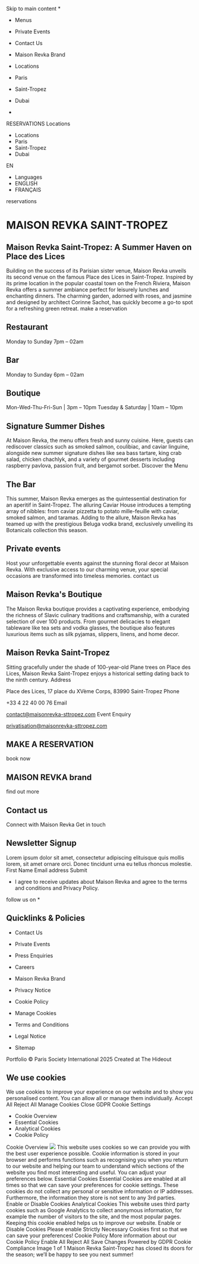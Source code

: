 Skip to main content
  * 

  * Menus
  * Private Events
  * Contact Us
  * Maison Revka Brand


  * Locations
  * Paris
  * Saint-Tropez
  * Dubai


  * 

RESERVATIONS
Locations
  * Locations
  * Paris
  * Saint-Tropez
  * Dubai


EN
  * Languages
  * ENGLISH
  * FRANÇAIS


reservations
# MAISON REVKA SAINT-TROPEZ
## Maison Revka Saint-Tropez: A Summer Haven on Place des Lices
Building on the success of its Parisian sister venue, Maison Revka unveils its second venue on the famous Place des Lices in Saint-Tropez. Inspired by its prime location in the popular coastal town on the French Riviera, Maison Revka offers a summer ambiance perfect for leisurely lunches and enchanting dinners. The charming garden, adorned with roses, and jasmine and designed by architect Corinne Sachot, has quickly become a go-to spot for a refreshing green retreat.
make a reservation
## Restaurant
Monday to Sunday 7pm – 02am
## Bar
Monday to Sunday 6pm – 02am
## Boutique
Mon-Wed-Thu-Fri-Sun | 3pm – 10pm Tuesday & Saturday | 10am – 10pm
## Signature Summer Dishes
At Maison Revka, the menu offers fresh and sunny cuisine. Here, guests can rediscover classics such as smoked salmon, coulibiac, and caviar linguine, alongside new summer signature dishes like sea bass tartare, king crab salad, chicken chachlyk, and a variety of gourmet desserts including raspberry pavlova, passion fruit, and bergamot sorbet.
Discover the Menu
## The Bar
This summer, Maison Revka emerges as the quintessential destination for an aperitif in Saint-Tropez. The alluring Caviar House introduces a tempting array of nibbles: from caviar pizzetta to potato mille-feuille with caviar, smoked salmon, and taramas. Adding to the allure, Maison Revka has teamed up with the prestigious Beluga vodka brand, exclusively unveiling its Botanicals collection this season.
## Private events
Host your unforgettable events against the stunning floral decor at Maison Revka. With exclusive access to our charming venue, your special occasions are transformed into timeless memories.
contact us
## Maison Revka's Boutique
The Maison Revka boutique provides a captivating experience, embodying the richness of Slavic culinary traditions and craftsmanship, with a curated selection of over 100 products. From gourmet delicacies to elegant tableware like tea sets and vodka glasses, the boutique also features luxurious items such as silk pyjamas, slippers, linens, and home decor.
## Maison Revka Saint-Tropez
Sitting gracefully under the shade of 100-year-old Plane trees on Place des Lices, Maison Revka Saint-Tropez enjoys a historical setting dating back to the ninth century.
Address
    
Place des Lices, 17 place du XVème Corps, 83990 Saint-Tropez
Phone
    
+33 4 22 40 00 76
Email
    
contact@maisonrevka-sttropez.com
Event Enquiry
    
privatisation@maisonrevka-sttropez.com
## MAKE A RESERVATION
book now
## MAISON REVKA brand
find out more
## Contact us
Connect with Maison Revka
Get in touch
## Newsletter Signup
Lorem ipsum dolor sit amet, consectetur adipiscing elituisque quis mollis lorem, sit amet ornare orci. Donec tincidunt urna eu tellus rhoncus molestie.
First Name
Email address
Submit
  * I agree to receive updates about Maison Revka and agree to the terms and conditions and Privacy Policy.


follow us on
  * 

## Quicklinks & Policies
  * Contact Us
  * Private Events
  * Press Enquiries
  * Careers
  * Maison Revka Brand


  * Privacy Notice
  * Cookie Policy
  * Manage Cookies
  * Terms and Conditions
  * Legal Notice
  * Sitemap


Portfolio
© Paris Society International 2025 Created at The Hideout
## We use cookies
We use cookies to improve your experience on our website and to show you personalised content. You can allow all or manage them individually.
Accept All Reject All Manage Cookies
Close GDPR Cookie Settings
  * Cookie Overview
  * Essential Cookies
  * Analytical Cookies
  * Cookie Policy


Cookie Overview
![](https://maisonrevka.com/saint-tropez/app/app-uploads/sites/5/2024/07/maison-revka-stacked.svg)
This website uses cookies so we can provide you with the best user experience possible. Cookie information is stored in your browser and performs functions such as recognising you when you return to our website and helping our team to understand which sections of the website you find most interesting and useful. You can adjust your preferences below.
Essential Cookies
Essential Cookies are enabled at all times so that we can save your preferences for cookie settings. These cookies do not collect any personal or sensitive information or IP addresses. Furthermore, the information they store is not sent to any 3rd parties.
Enable or Disable Cookies
Analytical Cookies
This website uses third party cookies such as Google Analytics to collect anonymous information, for example the number of visitors to the site, and the most popular pages. Keeping this cookie enabled helps us to improve our website.
Enable or Disable Cookies
Please enable Strictly Necessary Cookies first so that we can save your preferences!
Cookie Policy
More information about our Cookie Policy
Enable All Reject All Save Changes
Powered by GDPR Cookie Compliance
Image 1 of 1
Maison Revka Saint-Tropez has closed its doors for the season; we’ll be happy to see you next summer!
